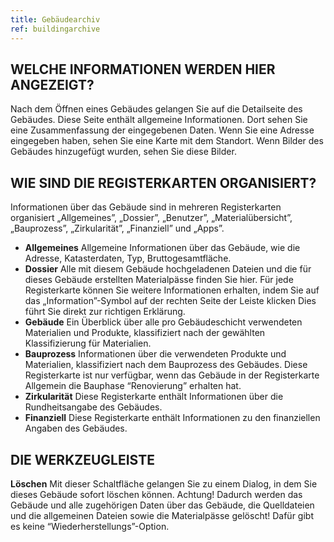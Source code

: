 ```yaml
---
title: Gebäudearchiv
ref: buildingarchive
---
```


## WELCHE INFORMATIONEN WERDEN HIER ANGEZEIGT?
Nach dem Öffnen eines Gebäudes gelangen Sie auf die Detailseite des Gebäudes. Diese Seite enthält allgemeine Informationen. Dort sehen Sie eine Zusammenfassung der eingegebenen Daten. Wenn Sie eine Adresse eingegeben haben, sehen Sie eine Karte mit dem Standort. Wenn Bilder des Gebäudes hinzugefügt wurden, sehen Sie diese Bilder.

## WIE SIND DIE REGISTERKARTEN ORGANISIERT?
Informationen über das Gebäude sind in mehreren Registerkarten organisiert „Allgemeines”, „Dossier”, „Benutzer”, „Materialübersicht”, „Bauprozess”, „Zirkularität”, „Finanziell” und „Apps”.

- **Allgemeines** Allgemeine Informationen über das Gebäude, wie die Adresse, Katasterdaten, Typ, Bruttogesamtfläche.
- **Dossier** Alle mit diesem Gebäude hochgeladenen Dateien und die für dieses Gebäude erstellten Materialpässe finden Sie hier. Für jede Registerkarte können Sie weitere Informationen erhalten, indem Sie auf das „Information”-Symbol auf der rechten Seite der Leiste klicken Dies führt Sie direkt zur richtigen Erklärung.
- **Gebäude** Ein Überblick über alle pro Gebäudeschicht verwendeten Materialien und Produkte, klassifiziert nach der gewählten Klassifizierung für Materialien.
- **Bauprozess** Informationen über die verwendeten Produkte und Materialien, klassifiziert nach dem Bauprozess des Gebäudes. Diese Registerkarte ist nur verfügbar, wenn das Gebäude in der Registerkarte Allgemein die Bauphase “Renovierung” erhalten hat.
- **Zirkularität** Diese Registerkarte enthält Informationen über die Rundheitsangabe des Gebäudes.
- **Finanziell** Diese Registerkarte enthält Informationen zu den finanziellen Angaben des Gebäudes.

## DIE WERKZEUGLEISTE

**Löschen**
Mit dieser Schaltfläche gelangen Sie zu einem Dialog, in dem Sie dieses Gebäude sofort löschen können. Achtung! Dadurch werden das Gebäude und alle zugehörigen Daten über das Gebäude, die Quelldateien und die allgemeinen Dateien sowie die Materialpässe gelöscht! Dafür gibt es keine “Wiederherstellungs”-Option.
